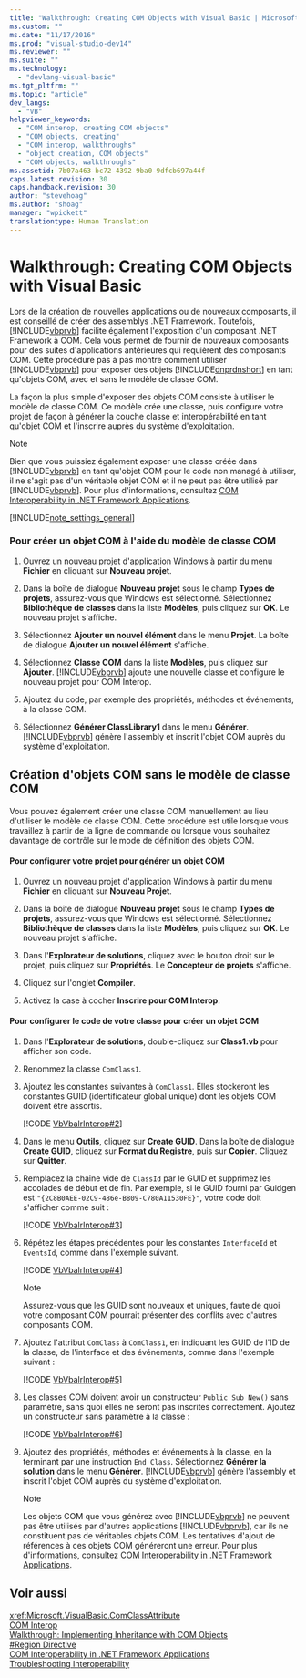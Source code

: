```yaml
---
title: "Walkthrough: Creating COM Objects with Visual Basic | Microsoft Docs"
ms.custom: ""
ms.date: "11/17/2016"
ms.prod: "visual-studio-dev14"
ms.reviewer: ""
ms.suite: ""
ms.technology: 
  - "devlang-visual-basic"
ms.tgt_pltfrm: ""
ms.topic: "article"
dev_langs: 
  - "VB"
helpviewer_keywords: 
  - "COM interop, creating COM objects"
  - "COM objects, creating"
  - "COM interop, walkthroughs"
  - "object creation, COM objects"
  - "COM objects, walkthroughs"
ms.assetid: 7b07a463-bc72-4392-9ba0-9dfcb697a44f
caps.latest.revision: 30
caps.handback.revision: 30
author: "stevehoag"
ms.author: "shoag"
manager: "wpickett"
translationtype: Human Translation
---
```

# Walkthrough: Creating COM Objects with Visual Basic
Lors de la création de nouvelles applications ou de nouveaux composants, il est conseillé de créer des assemblys .NET Framework.  Toutefois, [!INCLUDE[vbprvb](../../../csharp/programming-guide/concepts/linq/includes/vbprvb_md.md)] facilite également l'exposition d'un composant .NET Framework à COM.  Cela vous permet de fournir de nouveaux composants pour des suites d'applications antérieures qui requièrent des composants COM.  Cette procédure pas à pas montre comment utiliser [!INCLUDE[vbprvb](../../../csharp/programming-guide/concepts/linq/includes/vbprvb_md.md)] pour exposer des objets [!INCLUDE[dnprdnshort](../../../csharp/getting-started/includes/dnprdnshort_md.md)] en tant qu'objets COM, avec et sans le modèle de classe COM.  
  
 La façon la plus simple d'exposer des objets COM consiste à utiliser le modèle de classe COM.  Ce modèle crée une classe, puis configure votre projet de façon à générer la couche classe et interopérabilité en tant qu'objet COM et l'inscrire auprès du système d'exploitation.  
  
> [!NOTE]
>  Bien que vous puissiez également exposer une classe créée dans [!INCLUDE[vbprvb](../../../csharp/programming-guide/concepts/linq/includes/vbprvb_md.md)] en tant qu'objet COM pour le code non managé à utiliser, il ne s'agit pas d'un véritable objet COM et il ne peut pas être utilisé par [!INCLUDE[vbprvb](../../../csharp/programming-guide/concepts/linq/includes/vbprvb_md.md)].  Pour plus d'informations, consultez [COM Interoperability in .NET Framework Applications](../../../visual-basic/programming-guide/com-interop/com-interoperability-in-net-framework-applications.md).  
  
 [!INCLUDE[note_settings_general](../../../csharp/language-reference/compiler-messages/includes/note_settings_general_md.md)]  
  
### Pour créer un objet COM à l'aide du modèle de classe COM  
  
1.  Ouvrez un nouveau projet d'application Windows à partir du menu **Fichier** en cliquant sur **Nouveau projet**.  
  
2.  Dans la boîte de dialogue **Nouveau projet** sous le champ **Types de projets**, assurez\-vous que Windows est sélectionné.  Sélectionnez **Bibliothèque de classes** dans la liste **Modèles**, puis cliquez sur **OK**.  Le nouveau projet s'affiche.  
  
3.  Sélectionnez **Ajouter un nouvel élément** dans le menu **Projet**.  La boîte de dialogue **Ajouter un nouvel élément** s'affiche.  
  
4.  Sélectionnez **Classe COM** dans la liste **Modèles**, puis cliquez sur **Ajouter**.  [!INCLUDE[vbprvb](../../../csharp/programming-guide/concepts/linq/includes/vbprvb_md.md)] ajoute une nouvelle classe et configure le nouveau projet pour COM Interop.  
  
5.  Ajoutez du code, par exemple des propriétés, méthodes et événements, à la classe COM.  
  
6.  Sélectionnez **Générer ClassLibrary1** dans le menu **Générer**.  [!INCLUDE[vbprvb](../../../csharp/programming-guide/concepts/linq/includes/vbprvb_md.md)] génère l'assembly et inscrit l'objet COM auprès du système d'exploitation.  
  
## Création d'objets COM sans le modèle de classe COM  
 Vous pouvez également créer une classe COM manuellement au lieu d'utiliser le modèle de classe COM.  Cette procédure est utile lorsque vous travaillez à partir de la ligne de commande ou lorsque vous souhaitez davantage de contrôle sur le mode de définition des objets COM.  
  
#### Pour configurer votre projet pour générer un objet COM  
  
1.  Ouvrez un nouveau projet d'application Windows à partir du menu **Fichier** en cliquant sur **Nouveau Projet**.  
  
2.  Dans la boîte de dialogue **Nouveau projet** sous le champ **Types de projets**, assurez\-vous que Windows est sélectionné.  Sélectionnez **Bibliothèque de classes** dans la liste **Modèles**, puis cliquez sur **OK**.  Le nouveau projet s'affiche.  
  
3.  Dans l'**Explorateur de solutions**, cliquez avec le bouton droit sur le projet, puis cliquez sur **Propriétés**.  Le **Concepteur de projets** s'affiche.  
  
4.  Cliquez sur l'onglet **Compiler**.  
  
5.  Activez la case à cocher **Inscrire pour COM Interop**.  
  
#### Pour configurer le code de votre classe pour créer un objet COM  
  
1.  ‎Dans l'**Explorateur de solutions**, double\-cliquez sur **Class1.vb** pour afficher son code.  
  
2.  Renommez la classe `ComClass1`.  
  
3.  Ajoutez les constantes suivantes à `ComClass1`.  Elles stockeront les constantes GUID \(identificateur global unique\) dont les objets COM doivent être assortis.  
  
     [!CODE [VbVbalrInterop#2](../CodeSnippet/VS_Snippets_VBCSharp/VbVbalrInterop#2)]  
  
4.  Dans le menu **Outils**, cliquez sur **Create GUID**.  Dans la boîte de dialogue **Create GUID**, cliquez sur **Format du Registre**, puis sur **Copier**.  Cliquez sur **Quitter**.  
  
5.  Remplacez la chaîne vide de `ClassId` par le GUID et supprimez les accolades de début et de fin.  Par exemple, si le GUID fourni par Guidgen est `"{2C8B0AEE-02C9-486e-B809-C780A11530FE}"`, votre code doit s'afficher comme suit :  
  
     [!CODE [VbVbalrInterop#3](../CodeSnippet/VS_Snippets_VBCSharp/VbVbalrInterop#3)]  
  
6.  Répétez les étapes précédentes pour les constantes `InterfaceId` et `EventsId`, comme dans l'exemple suivant.  
  
     [!CODE [VbVbalrInterop#4](../CodeSnippet/VS_Snippets_VBCSharp/VbVbalrInterop#4)]  
  
    > [!NOTE]
    >  Assurez\-vous que les GUID sont nouveaux et uniques, faute de quoi votre composant COM pourrait présenter des conflits avec d'autres composants COM.  
  
7.  Ajoutez l'attribut `ComClass` à `ComClass1`, en indiquant les GUID de l'ID de la classe, de l'interface et des événements, comme dans l'exemple suivant :  
  
     [!CODE [VbVbalrInterop#5](../CodeSnippet/VS_Snippets_VBCSharp/VbVbalrInterop#5)]  
  
8.  Les classes COM doivent avoir un constructeur `Public Sub New()` sans paramètre, sans quoi elles ne seront pas inscrites correctement.  Ajoutez un constructeur sans paramètre à la classe :  
  
     [!CODE [VbVbalrInterop#6](../CodeSnippet/VS_Snippets_VBCSharp/VbVbalrInterop#6)]  
  
9. Ajoutez des propriétés, méthodes et événements à la classe, en la terminant par une instruction `End Class`.  Sélectionnez **Générer la solution** dans le menu **Générer**.  [!INCLUDE[vbprvb](../../../csharp/programming-guide/concepts/linq/includes/vbprvb_md.md)] génère l'assembly et inscrit l'objet COM auprès du système d'exploitation.  
  
    > [!NOTE]
    >  Les objets COM que vous générez avec [!INCLUDE[vbprvb](../../../csharp/programming-guide/concepts/linq/includes/vbprvb_md.md)] ne peuvent pas être utilisés par d'autres applications [!INCLUDE[vbprvb](../../../csharp/programming-guide/concepts/linq/includes/vbprvb_md.md)], car ils ne constituent pas de véritables objets COM.  Les tentatives d'ajout de références à ces objets COM généreront une erreur.  Pour plus d'informations, consultez [COM Interoperability in .NET Framework Applications](../../../visual-basic/programming-guide/com-interop/com-interoperability-in-net-framework-applications.md).  
  
## Voir aussi  
 <xref:Microsoft.VisualBasic.ComClassAttribute>   
 [COM Interop](../../../visual-basic/programming-guide/com-interop/index.md)   
 [Walkthrough: Implementing Inheritance with COM Objects](../../../visual-basic/programming-guide/com-interop/walkthrough-implementing-inheritance-with-com-objects.md)   
 [\#Region Directive](../../../visual-basic/language-reference/directives/region-directive.md)   
 [COM Interoperability in .NET Framework Applications](../../../visual-basic/programming-guide/com-interop/com-interoperability-in-net-framework-applications.md)   
 [Troubleshooting Interoperability](../../../visual-basic/programming-guide/com-interop/troubleshooting-interoperability.md)